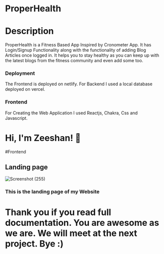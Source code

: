 
# ProperHealth

# Description

ProperHealth is a Fitness Based App Inspired by Cronometer App. It has Login/Signup Functionality along with the functionality of adding Blog Articles once logged in. It helps you to stay healthy as you can keep up with the latest blogs from the fitness community and even add some too.

### Deployment

The Frontend is deployed on netlify. For Backend I used a local database deployed on vercel.

### Frontend

For Creating the Web Application I used Reactjs, Chakra, Css and Javascript.

# Hi, I'm Zeeshan! 👋

#Frontend

## Landing page

![Screenshot (255)](https://i.ibb.co/zn6jTXN/Proper-Health-5f8733778ec5beaa8de6.png)

### This is the landing page of my Website





# Thank you if you read full documentation. You are awesome as we are. We will meet at the next project. Bye :) 



















